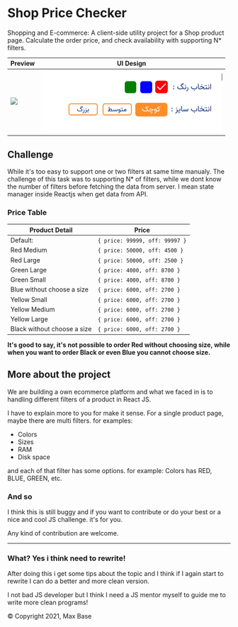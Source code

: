 # Shop Price Checker

Shopping and E-commerce: A client-side utility project for a Shop product page. Calculate the order price, and check availability with supporting N* filters.

| Preview | UI Design |
| ------------- | ---------------- |
| ![](test.png) | ![](preview.png) |

## Challenge

While it's too easy to support one or two filters at same time manualy.
The challenge of this task was to supporting N* of filters, while we dont know the number of filters before fetching the data from server. I mean state manager inside Reactjs when get data from API.

### Price Table

| Product Detail | Price |
| ---------- | ---------------------------------- |
| Default: | `{ price: 99999, off: 99997 }` |
| Red Medium | `{ price: 50000, off: 4500 }` |
| Red Large | `{ price: 50000, off: 2500 }` |
| Green Large | `{ price: 4000, off: 8700 }` |
| Green Small | `{ price: 4000, off: 8700 }` |
| Blue without choose a size | `{ price: 6000, off: 2700 }` |
| Yellow Small | `{ price: 6000, off: 2700 }` |
| Yellow Medium | `{ price: 6000, off: 2700 }` |
| Yellow Large | `{ price: 6000, off: 2700 }` |
| Black without choose a size | `{ price: 6000, off: 2700 }` |

**It's good to say, it's not possible to order Red without choosing size, while when you want to order Black or even Blue you cannot choose size.**

## More about the project

We are building a own ecommerce platform and what we faced in is to handling different filters of a product in React JS.

I have to explain more to you for make it sense.
For a single product page, maybe there are multi filters.
for examples:

- Colors
- Sizes
- RAM
- Disk space

and each of that filter has some options. for example: Colors has RED, BLUE, GREEN, etc.

### And so

I think this is still buggy and if you want to contribute or do your best or a nice and cool JS challenge. it's for you.

Any kind of contribution are welcome.

---------

### What? Yes i think need to rewrite!

After doing this i get some tips about the topic and I think if I again start to rewrite I can do a better and more clean version.

I not bad JS developer but I think I need a JS mentor myself to guide me to write more clean programs!

© Copyright 2021, Max Base
